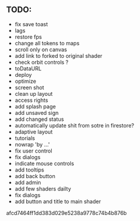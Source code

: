## TODO:

- fix save toast
- lags
- restore fps
- change all tokens to maps
- scroll only on canvas
- add link to forked to original shader
- check orbit controls ?
- toDataURL
- deploy
- optimize
- screen shot
- clean up layout
- access rights
- add splash page
- add unsaved sign
- add changed status
- automatically update shit from sotre in firestore?
- adaptive layout
- tutorials
- nowrap 'by ...'
- fix user control
- fix dialogs
- indicate mouse controls
- add tooltips
- add back button
- add admin
- add few shaders dailty
- fix dialogs
- add button and title to main shader

afcd7464ff1dd383d029e5238a9778c74b4b876b

